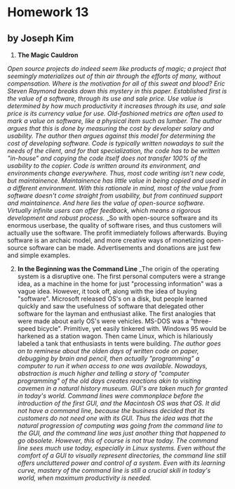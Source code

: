 # Homework 13
## by Joseph Kim

1. __The Magic Cauldron__

_Open source projects do indeed seem like products of magic; a project that seemingly materializes out of thin air through the efforts of many, without compensation. Where is the motivation for all of this sweat and blood? Eric Steven Raymond breaks down this mystery in this paper._
_Established first is the value of a software, through its use and sale price. Use value is determined by how much productivity it increases through its use, and sale price is its currency value for use. Old-fashioned metrics are often used to mark a value on software, like a physical item such as lumber. The author argues that this is done by measuring the cost by developer salary and usability._
_The author then argues against this model for determining the cost of developing software. Code is typically written nowadays to suit the needs of the client, and for that specialization, the code has to be written "in-house" and copying the code itself does not transfer 100% of the usability to the copier. Code is written around its environment, and environments change everywhere. Thus, most code writing isn't new code, but maintainence. Maintainence has little value in being copied and used in a different environment._
_With this rationale in mind, most of the value from software doesn't come straight from usability, but from continued support and maintainence. And here lies the value of open-source software. Virtually infinite users can offer feedback, which means a rigorous development and robust process._
_So with open-source software and its enormous userbase, the quality of software rises, and thus customers will actually use the software. The profit immediately follows afterwards. Buying software is an archaic model, and more creative ways of monetizing open-source software can be made. Advertisements and donations are just few and simple examples.

2. __In the Beginning was the Command Line__
_The origin of the operating system is a disruptive one. The first personal computers were a strange idea, as a machine in the home for just "processing information" was a vague idea. However, it took off, along with the idea of buying "software". Microsoft released OS's on a disk, but people learned quickly and saw the usefulness of software that delegated other software for the layman and enthusiast alike. The first analogies that were made about early OS's were vehicles. MS-DOS was a "three-speed bicycle". Primitive, yet easily tinkered with. Windows 95 would be harkened as a station wagon. Then came Linux, which is hilariously labeled a tank that enthusiasts in tents were building. 
_The author goes on to reminese about the olden days of written code on paper, debugging by brain and pencil, then actually "programming" a computer to run it when access to one was available. Nowadays, abstraction is much higher and telling a story of "computer programming" of the old days creates reactions akin to visiting cavemen in a natural history museum._
_GUI's are taken much for granted in today's world. Command lines were commonplace before the introduction of the first GUI, and the Macintosh OS was that OS. It did not have a command line, because the business decided that its customers do not need one with its GUI. Thus the idea was that the natural progression of computing was going from the command line to the GUI, and the command line was just another thing that happened to go obsolete. However, this of course is not true today._
_The command line sees much use today, especially in Linux systems. Even without the comfort of a GUI to visually represent directories, the command line still offers uncluttered power and control of a system. Even with its learning curve, mastery of the command line is still a crucial skill in today's world, when maximum productivity is needed._